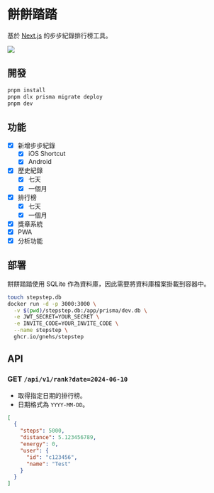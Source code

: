 # 餅餅踏踏

基於 [Next.js](https://nextjs.org/) 的步步紀錄排行榜工具。

![](/public/cover.jpg)

## 開發

```bash
pnpm install
pnpm dlx prisma migrate deploy
pnpm dev
```

## 功能

- [x] 新增步步紀錄
  - [x] iOS Shortcut
  - [x] Android
- [x] 歷史紀錄
  - [x] 七天
  - [x] 一個月
- [x] 排行榜
  - [x] 七天
  - [x] 一個月
- [x] 獎章系統
- [x] PWA
- [x] 分析功能

## 部署

餅餅踏踏使用 SQLite 作為資料庫，因此需要將資料庫檔案掛載到容器中。

```bash
touch stepstep.db
docker run -d -p 3000:3000 \
  -v $(pwd)/stepstep.db:/app/prisma/dev.db \
  -e JWT_SECRET=YOUR_SECRET \
  -e INVITE_CODE=YOUR_INVITE_CODE \
  --name stepstep \
  ghcr.io/gnehs/stepstep
```

## API

### GET `/api/v1/rank?date=2024-06-10`

- 取得指定日期的排行榜。
- 日期格式為 `YYYY-MM-DD`。

```json
[
  {
    "steps": 5000,
    "distance": 5.123456789,
    "energy": 0,
    "user": {
      "id": "c123456",
      "name": "Test"
    }
  }
]
```
